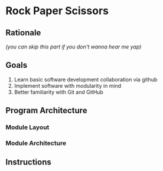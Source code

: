 # Rock Paper Scissors

## Rationale
*(you can skip this part if you don't wanna hear me yap)*

## Goals
1. Learn basic software development collaboration via github
2. Implement software with modularity in mind
3. Better familiarity with Git and GitHub

## Program Architecture

### Module Layout

### Module Architecture

## Instructions


